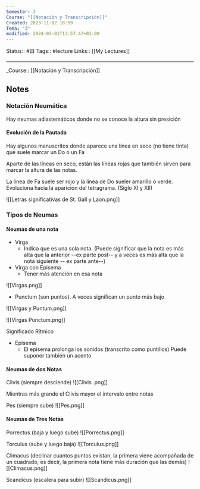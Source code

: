 ```yaml
---
Semester: 3
Course: "[[Notación y Transcripción]]"
Created: 2023-11-02 18:59
Tema: "3"
modified: 2024-03-01T13:57:47+01:00
---
```

Status:: #🟨
Tags:: #lecture
Links:: [[My Lectures]]
___

\_Course::  [[Notación y Transcripción]]

## Notes

### Notación Neumática
Hay neumas adiastemáticos donde no se conoce la altura sin presición

#### Evolución de la Pautada

Hay algunos manuscritos donde aparece una línea en seco (no tiene tinta) que suele marcar un Do o un Fa

Aparte de las líneas en seco, están las líneas rojas que también sirven para marcar la altura de las notas. 

La línea de Fa suele ser rojo y la línea de Do sueler amarillo o verde. Evoluciona hacia la aparición del tetragrama. (Siglo XI y XII) 



![[Letras significativas de St. Gall y Laon.png]]

### Tipos de Neumas

#### Neumas de una nota

- Virga 
	- Indica que es una sola nota. (Puede significar que la nota es más alta que la anterior --ex parte post-- y a veces es más alta que la nota siguiente -- ex parte ante--)
- Virga con Episema
	- Tener más atención en esa nota

![[Virgas.png]]

- Punctum (son puntos). A veces significan un punto más bajo

![[Virgas y Puntum.png]]

![[Virgas Punctum.png]]


Significado Rítmico
- Episema
	- El episema prolonga los sonidos (transcrito como puntillos) Puede suponer también un acento

#### Neumas de dos Notas

Clivis (siempre desciende)
![[Clivis .png]]

Mientras más grande el Clivis mayor el intervalo entre notas

Pes (siempre sube)
![[Pes.png]]

#### Neumas de Tres Notas

Porrectus (baja y luego sube)
![[Porrectus.png]]

Torculus (sube y luego baja)
![[Torculus.png]]

Climacus (declinar cuantos puntos existan, la primera viene acompañada de un cuadrado, es decir, la primera nota tiene más duración que las demás)
![[Climacus.png]]

Scandicus (escalera para subir)
![[Scandicus.png]]




